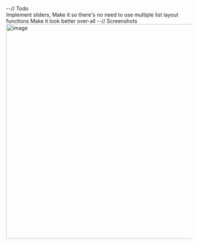 --// Todo  
  Implement sliders,
  Make it so there's no need to use multiple list layout functions
  Make it look better over-all
--// Screenshots  
  <img width="519" height="583" alt="image" src="https://github.com/user-attachments/assets/63794394-8d78-47d1-9b61-be01794fc92a" />
